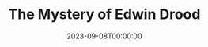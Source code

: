 ---
title: The Mystery of Edwin Drood
date: 2023-09-08T00:00:00
opening_date: 1997-06-06
closing_date: 1997-06-22
layout: productions
program:
Theatre: Theatre Jacksonville
Venue: Little Theatre
cast:
- John Jasper: Richard Cunningham
- Edwin Drood: Cecilia Cristol
- Rosa Bud: Emily Swallow
- Wendy: Cassia Brunner
- Beatrice: Amy Tickel
- Helena Landless: Cristina Williams
- Neville Landless: Todd Baker
- The Reverend Mr. Crisparkle: Karl Rogers
- The Princess Puffer: Kathy Biddle
- Durdles: C. Michael Porter
- Deputy: Brandon Bales
- Shade of Drood, Satyr Statue: Frank M. Cobb
- Waiter, Bazzard: Andrew Adams
- Maid: Joy Conklin
- Horace: Christopher Farrell
- Townsperson:
  - Carey Malloy
  - Paddy Heusinger
  - Eric Kevin Platon
  - Christine DuMars
  - Brook Ratti
  - Joy Conklin
  - Christopher Farrell
  - Jonathan Rand
  - Frank M. Cobb
crew:
- Artistic Director: Robert Arleigh White
- Musical Director: Ellen Milligan
- Scenic and Lighting Design: Andrew J. Way
- Choreographer: Michelle Ottley
- Stage Manager and Barkeep: Orlando Rodriguez
- Technical Director: Andrew J. Way
- Percussionist: Tony Steve
- Stage Manager: Elaine Gantz
- Assistant Stage Manager: Carmen Chronister
- Lighting Technician:
  - Gloria Pepe
  - Andrea Chaknis
- Master Electrician: Jamie Wright
- Production Support: Michael Lipp
- Sound Design and Board Operation: Scott Hooks
- Properties Mistress: Carmen Chronister
- Costumer:
  - Dorinda Grogan
  - Maureen Trosterstude
- Costume Crew:
  - Nitza Cochran
  - Andra Smith
  - Joy Smith
- Hair and Make-up:
  - Bruce Musser
  - Dean Pickett
  - Heather Frederickson
- Grip:
  - Pam Cashmere
  - Cathy Woods
  - Alexis Anthony
  - Karen Murphee
  - Karen Jones
  - Cathy Duncan
- Painting: Jasmin Pahlivonovic
- Fly Captain:
  - Craig Kassan
  - Jamie Wright
  - Stave Metheny
- Construction:
  - Alexis Anthony
  - Pam Cashmere
  - Gloria Pepe
  - Mike Huffman
  - Manuel Bello
  - Jon Bennett
  - Cathy Woods
  - Karen Murphee
  - Mike Manke
  - Justin Molotzac
  - Cathy Duncan
- Dresser:
  - Kay Gowan
  - Kim Schanze
- Cultural Consultant: Isabelle Mihalakis
- Program Cover Art and Graphics Support: Rorrie Brown
- Volunteer Coordinator: Lovelle MacLean
---